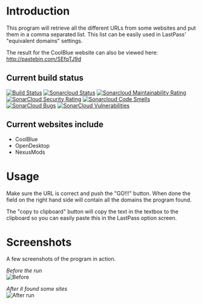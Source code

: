 Introduction
============

This program will retrieve all the different URLs from some websites and put them in a comma separated list.
This list can be easily used in LastPass' "equivalent domains" settings.

The result for the CoolBlue website can also be viewed here: http://pastebin.com/SEfqTJ9d

Current build status
---------------------
[![Build Status](https://travis-ci.org/ShiveringSquirrel/Get-Sites-For-LastPass.png)](https://travis-ci.org/ShiveringSquirrel/Get-Sites-For-LastPass)
[![Sonarcloud Status](https://sonarcloud.io/api/project_badges/measure?project=ShiveringSquirrel_Get-Sites-For-LastPass&metric=alert_status)](https://sonarcloud.io/dashboard?id=ShiveringSquirrel_Get-Sites-For-LastPass) 
[![Sonarcloud Maintainability Rating](https://sonarcloud.io/api/project_badges/measure?project=ShiveringSquirrel_Get-Sites-For-LastPass&metric=sqale_rating)](https://sonarcloud.io/dashboard?id=ShiveringSquirrel_Get-Sites-For-LastPass)
[![SonarCloud Security Rating](https://sonarcloud.io/api/project_badges/measure?project=ShiveringSquirrel_Get-Sites-For-LastPass&metric=security_rating)](https://sonarcloud.io/dashboard?id=ShiveringSquirrel_Get-Sites-For-LastPass)
[![Sonarcloud Code Smells](https://sonarcloud.io/api/project_badges/measure?project=ShiveringSquirrel_Get-Sites-For-LastPass&metric=code_smells)](https://sonarcloud.io/dashboard?id=ShiveringSquirrel_Get-Sites-For-LastPass)
[![SonarCloud Bugs](https://sonarcloud.io/api/project_badges/measure?project=ShiveringSquirrel_Get-Sites-For-LastPass&metric=bugs)](https://sonarcloud.io/component_measures/metric/reliability_rating/list?id=ShiveringSquirrel_Get-Sites-For-LastPass)
[![SonarCloud Vulnerabilities](https://sonarcloud.io/api/project_badges/measure?project=ShiveringSquirrel_Get-Sites-For-LastPass&metric=vulnerabilities)](https://sonarcloud.io/component_measures/metric/security_rating/list?id=ShiveringSquirrel_Get-Sites-For-LastPass)


Current websites include
-------------------------

* CoolBlue
* OpenDesktop
* NexusMods

Usage
=====

Make sure the URL is correct and push the "GO!!!" button. 
When done the field on the right hand side will contain all the domains the program found.

The "copy to clipboard" button will copy the text in the textbox to the clipboard so you can easily paste this in the LastPass option screen.

Screenshots
============

A few screenshots of the program in action.

*Before the run*  
![Before](https://raw.github.com/jorisv83/GetSitesForLastPass/master/Screenshots/start.png "Before run")

*After it found some sites*  
![After run](https://raw.github.com/jorisv83/GetSitesForLastPass/master/Screenshots/after.run.png "It found some sites!")
